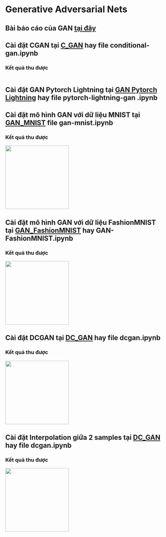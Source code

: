 # Generative Adversarial Nets
## Bài báo cáo của GAN <a href = 'https://datntrong.notion.site/GAN-19d1b7df3b3343a98cb634b08d360ce9'> tại đây </a>
## Cài đặt CGAN tại <a href = 'https://github.com/datntrong/GAN/blob/main/conditional-gan.ipynb'>C_GAN</a> hay file conditional-gan.ipynb
### Kết quả thu được
<img src = "" width="1" height="1">

## Cài đặt GAN Pytorch Lightning tại <a href = 'https://github.com/datntrong/GAN/blob/main/pytorch-lightning-gan%20.ipynb'>GAN Pytorch Lightning</a> hay file pytorch-lightning-gan .ipynb

## Cài đặt mô hình GAN với dữ liệu MNIST tại <a href = 'https://github.com/datntrong/GAN/blob/main/gan-mnist.ipynb'>GAN_MNIST</a> file gan-mnist.ipynb
### Kết quả thu được
<img src = "https://www.notion.so/image/https%3A%2F%2Fs3-us-west-2.amazonaws.com%2Fsecure.notion-static.com%2Ff1400509-cc10-43c1-a665-8c4ba13de809%2FUntitled.png?table=block&id=467e2844-6637-4f3d-8ce3-ca3a81db87be&spaceId=38f2393c-c06f-45c7-b177-09f3ec88517a&width=2000&userId=f9c34f43-3a7b-4589-8687-0b440477e789&cache=v2" width="200" height="200">

## Cài đặt mô hình GAN với dữ liệu FashionMNIST tại <a href = 'https://github.com/datntrong/GAN/blob/main/GAN-FashionMNIST.ipynb'>GAN_FashionMNIST</a> hay GAN-FashionMNIST.ipynb
### Kết quả thu được
<img src = "https://s3.us-west-2.amazonaws.com/secure.notion-static.com/29511918-120f-4a48-b0ca-a5b0b1477f6f/Untitled.png?X-Amz-Algorithm=AWS4-HMAC-SHA256&X-Amz-Content-Sha256=UNSIGNED-PAYLOAD&X-Amz-Credential=AKIAT73L2G45EIPT3X45%2F20211128%2Fus-west-2%2Fs3%2Faws4_request&X-Amz-Date=20211128T175029Z&X-Amz-Expires=86400&X-Amz-Signature=e0002aad211a1561768b7898718b5434bc2504ba78f1efbd03187ae6916b8639&X-Amz-SignedHeaders=host&response-content-disposition=filename%20%3D%22Untitled.png%22&x-id=GetObject" width="200" height="200">

## Cài đặt DCGAN tại <a href = 'https://github.com/datntrong/GAN/blob/main/dcgan.ipynb'>DC_GAN</a> hay file dcgan.ipynb
### Kết quả thu được
<img src = "https://www.notion.so/image/https%3A%2F%2Fs3-us-west-2.amazonaws.com%2Fsecure.notion-static.com%2F0d281c2b-69e3-4a79-89cb-96b9394f71a1%2FUntitled.png?table=block&id=96d5c7c9-ce60-4cb9-96a4-dd75337464ee&spaceId=38f2393c-c06f-45c7-b177-09f3ec88517a&width=2000&userId=f9c34f43-3a7b-4589-8687-0b440477e789&cache=v2" width="200" height="200">



## Cài đặt Interpolation giữa 2 samples tại <a href = 'https://github.com/datntrong/GAN/blob/main/dcgan.ipynb'>DC_GAN</a> hay file dcgan.ipynb
### Kết quả thu được
<img src = "https://www.notion.so/image/https%3A%2F%2Fs3-us-west-2.amazonaws.com%2Fsecure.notion-static.com%2F30acb4f7-e815-4d7f-8f24-51199300909a%2FUntitled.png?table=block&id=8b381cd3-6f94-42cf-afe5-52024ae7a468&spaceId=38f2393c-c06f-45c7-b177-09f3ec88517a&width=2000&userId=f9c34f43-3a7b-4589-8687-0b440477e789&cache=v2" width="200" height="200">